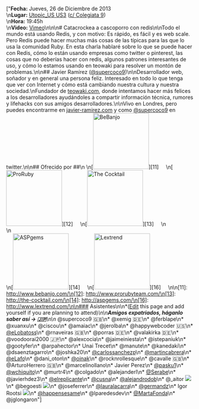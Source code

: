 ["**Fecha:** Jueves, 26 de Diciembre de 2013 <br/>\n**Lugar:** [Utopic_US US3](http://www.utopicus.es/) ([c/ Colegiata 9](https://www.google.com/maps/preview#!q=Calle+Colegiata%2C+9%2C+Madrid%2C+Spain&data=!4m10!1m9!4m8!1m3!1d203964!2d-3.6795367!3d40.4378271!3m2!1i1436!2i806!4f13.1))<br/>\n**Hora:** 19:45h<br/>\n**Video:** [Vimeo](http://vimeo.com/85642729)\n\n\n# Catacrockea a cascoporro con redis\n\nTodo el mundo está usando Redis, y con motivo: Es rápido, es fácil y es web scale. Pero Redis puede hacer muchas más cosas de las típicas para las que lo usa la comunidad Ruby. En esta charla hablaré sobre lo que se puede hacer con Redis, cómo lo están usando empresas como twitter o pinterest, las cosas que no deberías hacer con redis, algunos patrones interesantes de uso, y cómo lo estamos usando en teowaki para resolver un montón de problemas.\n\n## Javier Ramírez ([@supercoco9](https://twitter.com/supercoco9))\n\nDesarrollador web, soñador y en general una persona feliz. Interesado en todo lo que tenga que ver con Internet y cómo está cambiando nuestra cultura y nuestra sociedad.\nFundador de [teowaki.com](http://teowaki.com), donde intentamos hacer más felices a los desarrolladores ayudándoles a compartir información técnica, rumores y lifehacks con sus amigos desarrolladores.\n\nVivo en Londres, pero puedes encontrarme en [javier-ramirez.com](http://javier-ramirez.com) y como [@supercoco9](https://twitter.com/supercoco9) en twitter.\n\n## Ofrecido por ##\n \n[<img width='150px' src='http://madridrb.github.com/images/sponsors/bebanjo.png' alt='BeBanjo'/>][11]     \n[<img width='150px' src='http://madridrb.github.com/images/sponsors/proruby.png' alt='ProRuby'/>][12]     \n[<img width='150px' src='http://madridrb.github.com/images/sponsors/tck.png' alt='The Cocktail'/>][13]     \n<br/>\n<br/>\n[<img width='150px' src='http://madridrb.github.com/images/sponsors/aspgems.png' alt='ASPgems'/>][14]     \n[<img width='150px' src='http://madridrb.github.com/images/sponsors/lextrend.png' alt='Lextrend'/>][16]     \n\n[11]: http://www.bebanjo.com/\n[12]: http://www.prorubyteam.com/\n[13]: http://the-cocktail.com/\n[14]: http://aspgems.com/\n[16]: http://www.lextrend.com/\n\n### Asistentes\n\n*([Edit](?m=edit) this page and add yourself if you are planning to attend)*\n\n**Amigos expatriados, háganlo saber así -> 🇯🇵**\n\n* @supercoco9 🇬🇧\n* @xemig  🇩🇪\n* @ferblape\n* @xuanxu\n* @ciscou\n* @amaiac\n* @jerolba\n* @happywebcoder 🇺🇸\n* [@eLobatoss](https://twitter.com/elobatoss)\n* @rnaveiras 🇬🇧\n* @porras 🇩🇪\n* @valakirka 🇩🇪\n* @voodoorai2000 🇯🇵\n* @alexcocia\n* @jaimeiniesta\n* @istepaniuk\n* @gootyfer\n* @arpahector\n* Unai Trecet\n* @manute\n* @kanedaki\n* @dsaenztagarro\n* @joshka20\n* [@carlossanchezp](https://twitter.com/carlossanchezp)\n* [@martincabrera](https://twitter.com/martincabrera)\n* [@eLafo](https://twitter.com/elafo)\n* @dani_oton\n* [@oinak](https://twitter.com/oinak)\n* @rocknrollesque\n* @cavalle 🇬🇧\n* @ArturoHerrero 🇬🇧\n* @marcelinollano\n* Javier Perez\n* [@pasku1](https://twitter.com/pasku1)\n* [@wchiquito](https://twitter.com/wchiquito)\n* @murtr4\n* @colgado\n* @alejanderl\n* [@Serabe](https://twitter.com/Serabe)\n* @javierhdez3\n* [@elreplicante](https://twitter.com/elreplicante)\n* [@cusna](https://twitter.com/cusna)\n* [@alejandrodob](https://twitter.com/alejandrodob)\n* @_aitor ![](http://usefulshortcuts.com/imgs/flags/is.png)\n* @begoesti  ![](http://usefulshortcuts.com/imgs/flags/is.png)\n* @joseferrer\n* [@lauralacarra](https://Twitter.com/lauralacarra)\n* [@germandz](https://Twitter.com/germandz)\n* Igor Rootsi ![](http://usefulshortcuts.com/imgs/flags/ee.png)\n* [@happensesame](http://cortapincha.com)\n* @lparedesdev\n* [@MartaFonda](https://twitter.com/MartaFonda)\n* @jglongaron"]
